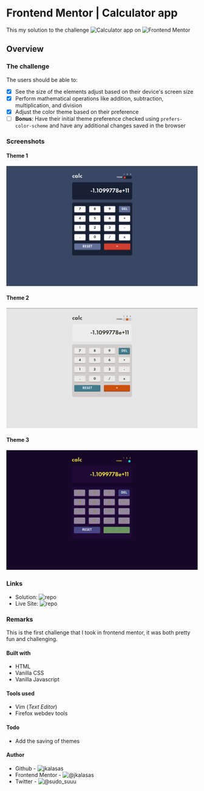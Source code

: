 # Frontend Mentor | Calculator app
This my solution to the challenge ![Calculator app](https://www.frontendmentor.io/challenges/calculator-app-9lteq5N29) on ![Frontend Mentor](https://www.frontendmentor.io)

## Overview
### The challenge
The users should be able to:
- [x] See the size of the elements adjust based on their device's screen size
- [x] Perform mathematical operations like addition, subtraction, multiplication, and division
- [x] Adjust the color theme based on their preference
- [ ] **Bonus**: Have their initial theme preference checked using `prefers-color-scheme` and have any additional changes saved in the browser

### Screenshots
#### Theme 1
![theme 1](https://github.com/jkalasas/CalcApp/blob/main/images/screenshot_1.png)
#### Theme 2
![theme 2](https://github.com/jkalasas/CalcApp/blob/main/images/screenshot_2.png)
#### Theme 3
![theme 3](https://github.com/jkalasas/CalcApp/blob/main/images/screenshot_3.png)

### Links
* Solution: ![repo](https://github.com/jkalasas/CalcApp)
* Live Site: ![repo](https://priceless-bell-13e735.netlify.app/)

### Remarks
This is the first challenge that I took in frontend mentor, it was both pretty fun and challenging. 

#### Built with
* HTML
* Vanilla CSS
* Vanilla Javascript

#### Tools used
* Vim (_Text Editor_)
* Firefox webdev tools

#### Todo
* Add the saving of themes

#### Author
* Github - ![jkalasas](https://github.com/jkalasas)
* Frontend Mentor - ![@jkalasas](https://github.com/jkalasas)
* Twitter - ![@sudo_suuu](https://www.twitter.com/sudo_suuu)
